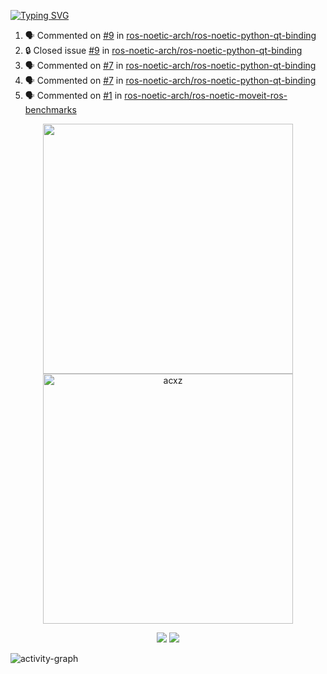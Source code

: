 [![Typing SVG](https://readme-typing-svg.herokuapp.com?size=16&color=AFFFA3&multiline=true&height=75&lines=contributing+to+robotics%2Fae%2Fml%2Fgpu;packaging+it+for+archlinux;ricer)](https://git.io/typing-svg)

<!--START_SECTION:activity-->
1. 🗣 Commented on [#9](https://github.com/ros-noetic-arch/ros-noetic-python-qt-binding/issues/9#issuecomment-1859022269) in [ros-noetic-arch/ros-noetic-python-qt-binding](https://github.com/ros-noetic-arch/ros-noetic-python-qt-binding)
2. 🔒 Closed issue [#9](https://github.com/ros-noetic-arch/ros-noetic-python-qt-binding/issues/9) in [ros-noetic-arch/ros-noetic-python-qt-binding](https://github.com/ros-noetic-arch/ros-noetic-python-qt-binding)
3. 🗣 Commented on [#7](https://github.com/ros-noetic-arch/ros-noetic-python-qt-binding/issues/7#issuecomment-1859021391) in [ros-noetic-arch/ros-noetic-python-qt-binding](https://github.com/ros-noetic-arch/ros-noetic-python-qt-binding)
4. 🗣 Commented on [#7](https://github.com/ros-noetic-arch/ros-noetic-python-qt-binding/issues/7#issuecomment-1859021339) in [ros-noetic-arch/ros-noetic-python-qt-binding](https://github.com/ros-noetic-arch/ros-noetic-python-qt-binding)
5. 🗣 Commented on [#1](https://github.com/ros-noetic-arch/ros-noetic-moveit-ros-benchmarks/issues/1#issuecomment-1859014703) in [ros-noetic-arch/ros-noetic-moveit-ros-benchmarks](https://github.com/ros-noetic-arch/ros-noetic-moveit-ros-benchmarks)
<!--END_SECTION:activity-->

<p align="center">
  <img width="400em" src=https://github-readme-stats.vercel.app/api?username=acxz&include_all_commits=true&show_icons=true />
  <img width="400em" src="https://github-readme-streak-stats.herokuapp.com/?user=acxz&" alt="acxz" />
</p>

<p align="center">
  <img src=https://github-readme-stats.vercel.app/api/top-langs/?username=acxz&layout=compact />
  <img src=https://github-profile-trophy.vercel.app/?username=acxz&row=2&column=4 />
</p>

![activity-graph](https://github-readme-activity-graph.vercel.app/graph?username=acxz&bg_color=053c4a&color=ffffff&line=76c533&point=8f2fe1&area=true&hide_border=true&hide_title=true)

